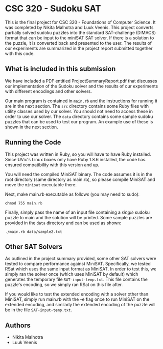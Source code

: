 # CSC 320 - Sudoku SAT

This is the final project for CSC 320 - Foundations of Computer Science. It was
completed by Nikita Malhotra and Luuk Veenis. This project converts partially
solved sudoku puzzles into the standard SAT-challenge (DIMACS) format that can
be input to the miniSAT SAT solver. If there is a solution to the puzzle, it is
converted back and presented to the user. The results of our experiments are
summarized in the project report submitted together with this code.

## What is included in this submission

We have included a PDF entitled ProjectSummaryReport.pdf that discusses our
implementation of the Sudoku solver and the results of our experiments with
different encodings and other solvers.

Our main program is contained in `main.rb` and the instructions for running it
are in the next section. The `src` directory contains some Ruby files with
utility classes used by our solver. You should not need to access these in order
to use our solver. The `data` directory contains some sample sudoku puzzles
that can be used to test our program. An example use of these is shown in the
next section.

## Running the Code

This project was written in Ruby, so you will have to have Ruby installed.
Since UVic's Linux boxes only have Ruby 1.8.6 installed, the code has ensured
compatibility with this version and up.

You will need the compiled MiniSAT binary. The code assumes it is in the root
directory (same directory as main.rb), so please compile MiniSAT and move the
`minisat` executable there.

Next, make main.rb executable as follows (you may need to sudo):
```
chmod 755 main.rb
```
Finally, simply pass the name of an input file containing a *single* sudoku
puzzle to main and the solution will be printed. Some sample puzzles are
provided in the `data` directory and can be used as shown:
```
./main.rb data/sample2.txt
```

## Other SAT Solvers

As outlined in the project summary provided, some other SAT solvers were
tested to compare performance against MiniSAT. Specifically, we tested RSat
which uses the same input format as MiniSAT. In order to test this, we simply
ran the solver once (which uses MiniSAT by default) which generates the
temporary file `SAT-input-temp.txt`. This file contains the puzzle's encoding,
so we simply ran RSat on this file after.

If you would like to test the extended encoding with a solver other than
MiniSAT, simply run main.rb with the -e flag once to run MiniSAT on the
extended encoding, and similarly the extended encoding of the puzzle will be in
the file `SAT-input-temp.txt`.

## Authors

- Nikita Malhotra
- Luuk Veenis
